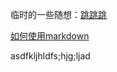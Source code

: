临时的一些随想：[跳跳跳](https://github.com/davidviva/naodong/issues)

[如何使用markdown](https://github.com/guodongxiaren/README#%E9%93%BE%E6%8E%A5)


asdfkljhldfs;hjg;ljad
